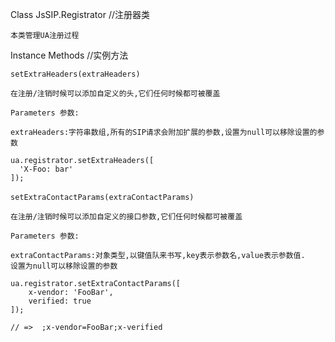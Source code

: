 Class JsSIP.Registrator //注册器类

    本类管理UA注册过程
    
Instance Methods //实例方法

    setExtraHeaders(extraHeaders)
    
    在注册/注销时候可以添加自定义的头,它们任何时候都可被覆盖
    
    Parameters 参数:
    
    extraHeaders:字符串数组,所有的SIP请求会附加扩展的参数,设置为null可以移除设置的参数
    
    ua.registrator.setExtraHeaders([
      'X-Foo: bar'
    ]);
        
    setExtraContactParams(extraContactParams)　
    
    在注册/注销时候可以添加自定义的接口参数,它们任何时候都可被覆盖
    
    Parameters 参数:
    
    extraContactParams:对象类型,以键值队来书写,key表示参数名,value表示参数值.
    设置为null可以移除设置的参数
    
    ua.registrator.setExtraContactParams([
        x-vendor: 'FooBar',
        verified: true
    ]);

    // =>  ;x-vendor=FooBar;x-verified